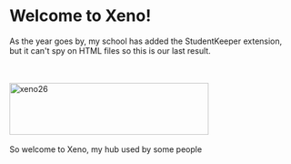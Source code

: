 # Welcome to Xeno!

As the year goes by, my school has added the StudentKeeper extension, but it can't spy on HTML files so this is our last result.

<br><br>
<img width="350" height="91" alt="xeno26" src="https://github.com/user-attachments/assets/bd7cfd2a-abe2-4313-803c-c5855dea245d" />
<br><br>
So welcome to Xeno, my hub used by some people
